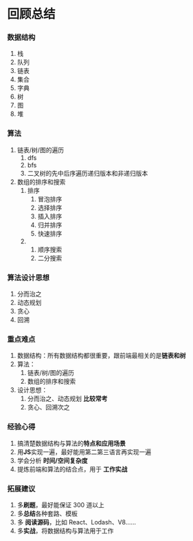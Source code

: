 # 回顾总结

### 数据结构
1. 栈
2. 队列
3. 链表
4. 集合
5. 字典
6. 树
7. 图
8. 堆


### 算法
1. 链表/树/图的遍历
   1. dfs
   2. bfs
   3. 二叉树的先中后序遍历递归版本和非递归版本
2. 数组的排序和搜索
   1. 排序
      1. 冒泡排序
      2. 选择排序
      3. 插入排序
      4. 归并排序
      5. 快速排序
   2. 
      1. 顺序搜索
      2. 二分搜索


### 算法设计思想
1. 分而治之
2. 动态规划
3. 贪心
4. 回溯


### 重点难点
1. 数据结构：所有数据结构都很重要，跟前端最相关的是**链表和树**
2. 算法：
   1. 链表/树/图的遍历
   2. 数组的排序和搜索
3. 设计思想：
   1. 分而治之、动态规划 **比较常考**
   2. 贪心、回溯次之

### 经验心得
1. 搞清楚数据结构与算法的**特点和应用场景**
2. 用**JS**实现一遍，最好能用第二第三语言再实现一遍
3. 学会分析 **时间/空间复杂度**
4. 提炼前端和算法的结合点，用于 **工作实战**


### 拓展建议
1. 多**刷题**，最好能保证 300 道以上
2. 多**总结**各种套路、模板
3. 多 **阅读源码**，比如 React、Lodash、V8……
4. 多**实战**，将数据结构与算法用于工作

